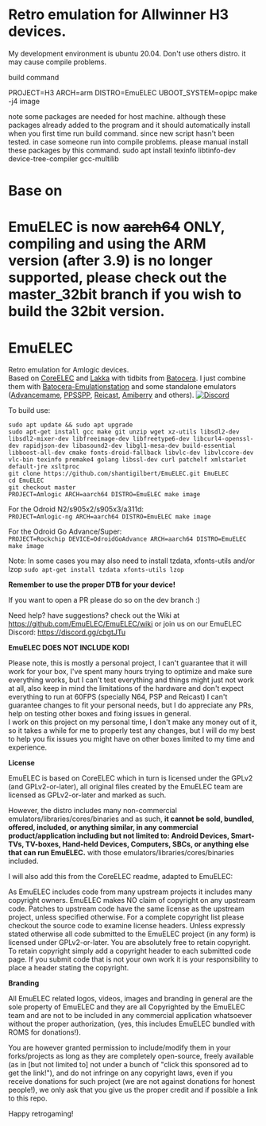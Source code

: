 # Retro emulation for Allwinner H3 devices.

My development environment is ubuntu 20.04. Don't use others distro. it may cause compile problems.

build command

PROJECT=H3 ARCH=arm DISTRO=EmuELEC UBOOT_SYSTEM=opipc make -j4 image 

note 
some packages are needed for host machine. 
although these packages already added to the program and it should automatically install when you first time run build command.
since new script hasn't been tested.
in case someone run into compile problems. 
please manual install these packages by this command.
sudo apt install texinfo libtinfo-dev device-tree-compiler gcc-multilib


Base on
=======
# EmuELEC is now ~~aarch64~~ ONLY, compiling and using the ARM version (after 3.9) is no longer supported, please check out the master_32bit branch if you wish to build the 32bit version.




# EmuELEC  
Retro emulation for Amlogic devices.  
Based on  [CoreELEC](https://github.com/CoreELEC/CoreELEC) and [Lakka](https://github.com/libretro/Lakka-LibreELEC) with tidbits from [Batocera](https://github.com/batocera-linux/batocera.linux). I just combine them with [Batocera-Emulationstation](https://github.com/batocera-linux/batocera-emulationstation) and some standalone emulators ([Advancemame](https://github.com/amadvance/advancemame), [PPSSPP](https://github.com/hrydgard/ppsspp), [Reicast](https://github.com/reicast/reicast-emulator), [Amiberry](https://github.com/midwan/amiberry) and others). 
[![Discord](https://img.shields.io/badge/chat-on%20discord-7289da.svg?logo=discord)](https://discord.gg/cbgtJTu)


To build use:  

```
sudo apt update && sudo apt upgrade
sudo apt-get install gcc make git unzip wget xz-utils libsdl2-dev libsdl2-mixer-dev libfreeimage-dev libfreetype6-dev libcurl4-openssl-dev rapidjson-dev libasound2-dev libgl1-mesa-dev build-essential libboost-all-dev cmake fonts-droid-fallback libvlc-dev libvlccore-dev vlc-bin texinfo premake4 golang libssl-dev curl patchelf xmlstarlet default-jre xsltproc
git clone https://github.com/shantigilbert/EmuELEC.git EmuELEC    
cd EmuELEC  
git checkout master  
PROJECT=Amlogic ARCH=aarch64 DISTRO=EmuELEC make image   
```
For the Odroid N2/s905x2/s905x3/a311d:   
`PROJECT=Amlogic-ng ARCH=aarch64 DISTRO=EmuELEC make image`

For the Odroid Go Advance/Super:   
`PROJECT=Rockchip DEVICE=OdroidGoAdvance ARCH=aarch64 DISTRO=EmuELEC make image`

Note: In some cases you may also need to install tzdata, xfonts-utils and/or lzop
`sudo apt-get install tzdata xfonts-utils lzop`


**Remember to use the proper DTB for your device!**

If you want to open a PR please do so on the dev branch :) 

Need help? have suggestions? check out the Wiki at https://github.com/EmuELEC/EmuELEC/wiki or join us on our EmuELEC Discord: https://discord.gg/cbgtJTu

**EmuELEC DOES NOT INCLUDE KODI**

Please note, this is mostly a personal project, I can't guarantee that it will work for your box, I've spent many hours trying to optimize and make sure everything works, but I can't test everything and things might just not work at all, also keep in mind the limitations of the hardware and don't expect everything to run at 60FPS (specially N64, PSP and Reicast) I can't guarantee changes to fit your personal needs, but I do appreciate any PRs, help on testing other boxes and fixing issues in general.  
I work on this project on my personal time, I don't make any money out of it, so it takes a while for me to properly test any changes, but I will do my best to help you fix issues you might have on other boxes limited to my time and experience. 

**License**

EmuELEC is based on CoreELEC which in turn is licensed under the GPLv2 (and GPLv2-or-later), all original files created by the EmuELEC team are licensed as GPLv2-or-later and marked as such.

However, the distro includes many non-commercial emulators/libraries/cores/binaries and as such, **it cannot be sold, bundled, offered, included, or anything similar, in any commercial product/application including but not limited to: Android Devices, Smart-TVs, TV-boxes, Hand-held Devices, Computers, SBCs, or anything else that can run EmuELEC.** with those emulators/libraries/cores/binaries included.

I will also add this from the CoreELEC readme, adapted to EmuELEC:

As EmuELEC includes code from many upstream projects it includes many copyright owners. EmuELEC makes NO claim of copyright on any upstream code. Patches to upstream code have the same license as the upstream project, unless specified otherwise. For a complete copyright list please checkout the source code to examine license headers. Unless expressly stated otherwise all code submitted to the EmuELEC project (in any form) is licensed under GPLv2-or-later. You are absolutely free to retain copyright. To retain copyright simply add a copyright header to each submitted code page. If you submit code that is not your own work it is your responsibility to place a header stating the copyright.

**Branding**

All EmuELEC related logos, videos, images and branding in general are the sole property of EmuELEC and they are all Copyrighted by the EmuELEC team and are not to be included in any commercial application whatsoever without the proper authorization, (yes, this includes EmuELEC bundled with ROMS for donations!).

You are however granted permission to include/modify them in your forks/projects as long as they are completely open-source, freely available (as in [but not limited to] not under a bunch of "click this sponsored ad to get the link!"), and do not infringe on any copyright laws, even if you receive donations for such project (we are not against donations for honest people!), we only ask that you give us the proper credit and if possible a link to this repo.

Happy retrogaming! 
